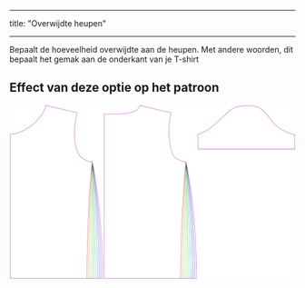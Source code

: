 - - -
title: "Overwijdte heupen"
- - -

Bepaalt de hoeveelheid overwijdte aan de heupen. Met andere woorden, dit bepaalt het gemak aan de onderkant van je T-shirt

## Effect van deze optie op het patroon

![Deze afbeelding toont het effect van deze optie door meerdere varianten die een andere waarde hebben voor deze optie te vervangen](teagan_hipsease_sample.svg "Effect van deze optie op het patroon")
